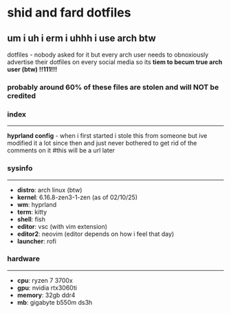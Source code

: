 # shid and fard dotfiles

## um i uh i erm i uhhh i use arch btw

dotfiles - nobody asked for it but every arch user needs to obnoxiously advertise their dotfiles on every social media so its **tiem to becum true arch user (btw) !!111!!!**

### probably around 60% of these files are stolen and will NOT be credited

### index

---

**hyprland config** - when i first started i stole this from someone but ive modified it a lot since then and just never bothered to get rid of the comments on it #this will be a url later



### sysinfo

---

* **distro**: arch linux (btw)
* **kernel**: 6.16.8-zen3-1-zen (as of 02/10/25)
* **wm**: hyprland
* **term**: kitty
* **shell**: fish
* **editor**: vsc (with vim extension)
* **editor2**: neovim (editor depends on how i feel that day)
* **launcher**: rofi

### hardware

---

* **cpu**: ryzen 7 3700x
* **gpu**: nvidia rtx3060ti
* **memory**: 32gb ddr4
* **mb**: gigabyte b550m ds3h
